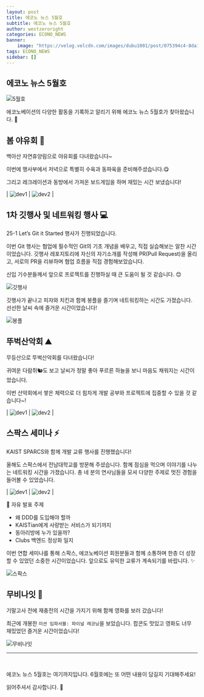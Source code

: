 ```yaml
---
layout: post
title: 에코노 뉴스 5월호
subtitle: 에코노 뉴스 5월호
author: westzeroright
categories: ECONO_NEWS
banner:
    image: "https://velog.velcdn.com/images/dubu1001/post/075394c4-8da1-4d8e-aa85-fa13bcf52166/image.jpg"
tags: ECONO_NEWS
sidebar: []
---
```


## 에코노 뉴스 5월호

![5월호](https://velog.velcdn.com/images/dubu1001/post/075394c4-8da1-4d8e-aa85-fa13bcf52166/image.jpg)

에코노베이션의 다양한 활동을 기록하고 알리기 위해 에코노 뉴스 5월호가 찾아왔습니다. 🍃

## 봄 야유회 🌼

백아산 자연휴양림으로 야유회를 다녀왔습니다~

이번에 행사부에서 저녁으로 특별히 수육과 동파육을 준비해주셨습니다.😋

그리고 레크레이션과 동방에서 가져온 보드게임을 하며 재밌는 시간 보냈습니다!

| <img src="https://velog.velcdn.com/images/dubu1001/post/e855ebb9-ba50-427a-a137-3837a85b04bd/image.JPG" alt="dev1"/> | <img src="https://velog.velcdn.com/images/dubu1001/post/2a1c3137-62da-4fff-9db9-abfb086e4124/image.JPG" alt="dev2"/> |



## 1차 깃행사 및 네트워킹 행사 💻

25-1 Let’s Git it Started 행사가 진행되었습니다.

이번 Git 행사는 협업에 필수적인 Git의 기초 개념을 배우고, 직접 실습해보는 알찬 시간이었습니다.
깃행사 레포지토리에 자신의 자기소개를 작성해 PR(Pull Request)을 올리고, 서로의 PR을 리뷰하며 협업 흐름을 직접 경험해보았습니다.

신입 기수분들께서 앞으로 프로젝트를 진행하실 때 큰 도움이 될 것 같습니다. 😊

![깃행사](https://velog.velcdn.com/images/dubu1001/post/07734077-f956-4fd0-8a42-93ab6438e614/image.JPG)

깃행사가 끝나고 피자와 치킨과 함께 봉플을 즐기며 네트워킹하는 시간도 가졌습니다. 선선한 날씨 속에 즐거운 시간이었습니다!

![봉플](https://velog.velcdn.com/images/dubu1001/post/7fbc7e59-6905-488a-8f41-5ee970c12412/image.JPG)

## 뚜벅산악회 ⛰️

무등산으로 뚜벅산악회를 다녀왔습니다!

귀여운 다람쥐🐿️도 보고 날씨가 정말 좋아 푸르른 하늘을 보니 마음도 채워지는 시간이었습니다.

이번 산악회에서 쌓은 체력으로 더 힘차게 개발 공부와 프로젝트에 집중할 수 있을 것 같습니다~!

| <img src="https://velog.velcdn.com/images/dubu1001/post/2abad1fe-2501-4ed9-8d7a-f64f2b9682c8/image.png" alt="dev1"/> | <img src="https://velog.velcdn.com/images/dubu1001/post/784d2c55-823d-41ec-a177-015db873bcb5/image.png" alt="dev2"/> |


## 스팍스 세미나 ⚡️

KAIST SPARCS와 함께 개발 교류 행사를 진행했습니다! 

올해도 스팍스에서 전남대학교를 방문해 주셨습니다. 함께 점심을 먹으며 이야기를 나누는 네트워킹 시간을 가졌습니다. 총 네 분의 연사님들을 모셔 다양한 주제로 멋진 경험을 들어볼 수 있었습니다.

| <img src="https://velog.velcdn.com/images/dubu1001/post/591d3a82-1791-47b4-b5e7-96a0cb93b0a8/image.JPG" alt="dev1"/> | <img src="https://velog.velcdn.com/images/dubu1001/post/8e05b99a-e5b5-406b-ba1a-bf09e08db241/image.JPG" alt="dev2"/> |

🎤 자유 발표 주제 

- 왜 DDD를 도입해야 할까
- KAISTian에게 사랑받는 서비스가 되기까지
- 동아리방에 누가 있을까?
- Clubs 백엔드 정상화 일지

이번 연합 세미나를 통해 스팍스, 에코노베이션 회원분들과 함께 소통하며 한층 더 성장할 수 있었던 소중한 시간이었습니다. 앞으로도 유익한 교류가 계속되기를 바랍니다. ✨

![스팍스](https://velog.velcdn.com/images/dubu1001/post/c7f5a1c0-d8eb-4a14-892f-d1e6e3d02f48/image.JPG)


## 무비나잇 🍿

기말고사 전에 재충전의 시간을 가지기 위해 함께 영화를 보러 갔습니다!

최근에 개봉한 `미션 임파서블: 파이널 레코닝`을 보았습니다. 팝콘도 맛있고 영화도 너무 재밌었던 즐거운 시간이었습니다! 

![무비나잇](https://velog.velcdn.com/images/dubu1001/post/ddd935d1-55c2-4ac9-b1d8-492f5f09dc0e/image.JPG)


---

<br/>

에코노 뉴스 5월호는 여기까지입니다. 6월호에는 또 어떤 내용이 담길지 기대해주세요!

읽어주셔서 감사합니다. 🙌

